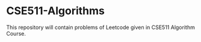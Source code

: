 # CSE511-Algorithms
This repository will contain problems of Leetcode given in CSE511 Algorithm Course. 
